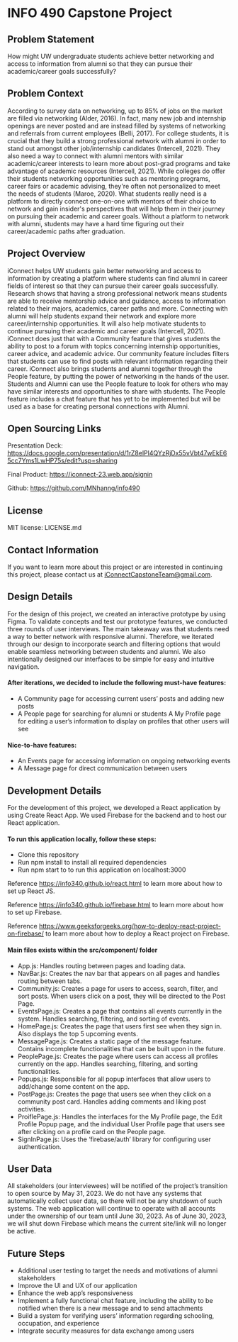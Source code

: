 # INFO 490 Capstone Project

## Problem Statement 
How might UW undergraduate students achieve better networking and access to information from alumni so that they can pursue their academic/career goals successfully?

## Problem Context
According to survey data on networking, up to 85% of jobs on the market are filled via networking (Alder, 2016). In fact, many new job and internship openings are never posted and are instead filled by systems of networking and referrals from current employees (Belli, 2017). For college students, it is crucial that they build a strong professional network with alumni in order to stand out amongst other job/internship candidates (Intercell, 2021). They also need a way to connect with alumni mentors with similar academic/career interests to learn more about post-grad programs and take advantage of academic resources (Intercell, 2021). While colleges do offer their students networking opportunities such as mentoring programs, career fairs or academic advising, they're often not personalized to meet the needs of students (Maroe, 2020). What students really need is a platform to directly connect one-on-one with mentors of their choice to network and gain insider's perspectives that will help them in their journey on pursuing their academic and career goals. Without a platform to network with alumni, students may have a hard time figuring out their career/academic paths after graduation.

## Project Overview
iConnect helps UW students gain better networking and access to information by creating a platform where students can find alumni in career fields of interest so that they can pursue their career goals successfully. Research shows that having a strong professional network means students are able to receive mentorship advice and guidance, access to information related to their majors, academics, career paths and more. Connecting with alumni will help students expand their network and explore more career/internship opportunities. It will also help motivate students to continue pursuing their academic and career goals (Intercell, 2021). iConnect does just that with a Community feature that gives students the ability to post to a forum with topics concerning internship opportunities, career advice, and academic advice. Our community feature includes filters that students can use to find posts with relevant information regarding their career. iConnect also brings students and alumni together through the People feature, by putting the power of networking in the hands of the user. Students and Alumni can use the People feature to look for others who may have similar interests and opportunities to share with students. The People feature includes a chat feature that has yet to be implemented but will be used as a base for creating personal connections with Alumni. 

## Open Sourcing Links
Presentation Deck: https://docs.google.com/presentation/d/1rZ8elPl4QYzRjDx55vVbt47wEkE65cc7Yms1LwHP75s/edit?usp=sharing 

Final Product: https://iconnect-23.web.app/signin 

Github: https://github.com/MNhanng/info490

## License
MIT license: LICENSE.md

## Contact Information
If you want to learn more about this project or are interested in continuing this project, please contact us at iConnectCapstoneTeam@gmail.com.

## Design Details
For the design of this project, we created an interactive prototype by using Figma. To validate concepts and test our prototype features, we conducted three rounds of user interviews. The main takeaway was that students need a way to better network with responsive alumni. Therefore, we iterated through our design to incorporate search and filtering options that would enable seamless networking between students and alumni. We also intentionally designed our interfaces to be simple for easy and intuitive navigation.

#### After iterations, we decided to include the following must-have features: 
* A Community page for accessing current users’ posts and adding new posts
* A People page for searching for alumni or students
A My Profile page for editing a user’s information to display on profiles that other users will see

#### Nice-to-have features: 
* An Events page for accessing information on ongoing networking events 
* A Message page for direct communication between users

## Development Details
For the development of this project, we developed a React application by using Create React App. We used Firebase for the backend and to host our React application.

#### To run this application locally, follow these steps:
* Clone this repository
* Run npm install to install all required dependencies
* Run npm start to to run this application on localhost:3000

Reference https://info340.github.io/react.html to learn more about how to set up React JS. 

Reference https://info340.github.io/firebase.html to learn more about how to set up Firebase.

Reference https://www.geeksforgeeks.org/how-to-deploy-react-project-on-firebase/ to learn more about how to deploy a React project on Firebase.

#### Main files exists within the src/component/ folder
* App.js: Handles routing between pages and loading data.
* NavBar.js: Creates the nav bar that appears on all pages and handles routing between tabs. 
* Community.js: Creates a page for users to access, search, filter, and sort posts. When users click on a post, they will be directed to the Post Page.
* EventsPage.js: Creates a page that contains all events currently in the system. Handles searching, filtering, and sorting of events.
* HomePage.js: Creates the page that users first see when they sign in. Also displays the top 5 upcoming events. 
* MessagePage.js: Creates a static page of the message feature. Contains incomplete functionalities that can be built upon in the future.
* PeoplePage.js: Creates the page where users can access all profiles currently on the app. Handles searching, filtering, and sorting functionalities. 
* Popups.js: Responsible for all popup interfaces that allow users to add/change some content on the app. 
* PostPage.js: Creates the page that users see when they click on a community post card. Handles adding comments and liking post activities.
* ProiflePage.js: Handles the interfaces for the My Profile page, the Edit Profile Popup page, and the individual User Profile page that users see after clicking on a profile card on the People page.
* SignInPage.js: Uses the ‘firebase/auth’ library for configuring user authentication. 

## User Data
All stakeholders (our interviewees) will be notified of the project’s transition to open source by May 31, 2023. We do not have any systems that automatically collect user data, so there will not be any shutdown of such systems. The web application will continue to operate with all accounts under the ownership of our team until June 30, 2023.  As of June 30, 2023, we will shut down Firebase which means the current site/link will no longer be active.

## Future Steps
* Additional user testing to target the needs and motivations of alumni stakeholders
* Improve the UI and UX of our application
* Enhance the web app’s responsiveness
* Implement a fully functional chat feature, including the ability to be notified when there is a new message and to send attachments
* Build a system for verifying users’ information regarding schooling, occupation, and experience
* Integrate security measures for data exchange among users

